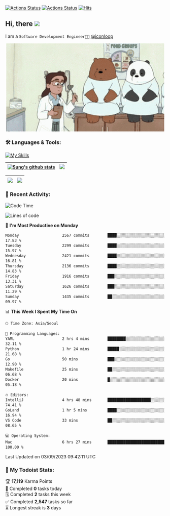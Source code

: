 
[![Actions Status](https://github.com/ddok2/ddok2/workflows/Todoist%20Readme/badge.svg)](https://github.com/ddok2/ddok2/actions)
[![Actions Status](https://github.com/ddok2/ddok2/workflows/wakatime-stats/badge.svg)](https://github.com/ddok2/ddok2/actions)
[![Hits](https://hits.seeyoufarm.com/api/count/incr/badge.svg?url=https%3A%2F%2Fgithub.com%2Fddok2&count_bg=%23FF9595&title_bg=%23555555&icon=github.svg&icon_color=%23FFFFFF&title=hits&edge_flat=false)](https://hits.seeyoufarm.com)

<!-- ![visitors](https://visitor-badge.laobi.icu/badge?page_id=ddok2.ddok2) -->
## Hi, there <img src="https://raw.githubusercontent.com/MartinHeinz/MartinHeinz/master/wave.gif" width="3%">

I am a `Software Development Engineer🧑‍💻` [@iconloop](https://github.com/iconloop)


<p align="center">
    <img align="center" alt="GIF" src="img/debugging.gif" />
</p>


### 🛠 Languages & Tools:

[![My Skills](https://skillicons.dev/icons?i=go,js,ts,py,express,react,svelte,jquery,pug,mongodb,mysql,redis,aws,docker,kubernetes)](https://skillicons.dev)


| <a href="https://github-readme-stats.vercel.app/api?username=ddok2&show_icons=true&include_all_commits=true&count_private=true&theme=buefy&hide_border=true"><img align="center" src="https://github-readme-stats.vercel.app/api?username=ddok2&show_icons=true&include_all_commits=true&count_private=true&theme=buefy&hide_border=true" alt="Sung's github stats" /></a> | <a href="https://github.com/ddok2"><img src="http://github-readme-streak-stats.herokuapp.com?user=ddok2&hide_border=true" /></a> |
| ------------- |------------- |


| <a href="https://github.com/ddok2"><img align="center" src="https://github-readme-stats.vercel.app/api/top-langs/?username=ddok2&theme=buefy&hide=html,css&hide_border=true" /></a> | <a href="https://github.com/ddok2"><img align="center" src="https://activity-graph.herokuapp.com/graph?username=ddok2&theme=github&hide_border=true" height="250" /></a> |
| ------------- |--------------------------------------------------------------------------------------------------------------------------------------------------------------------------|


<!-- <details open>
    <summary>📈 My GitHub Stats</summary>
    <p align="center">
        <a href="https://github.com/ddok2">
            <img align="center" src="https://github-readme-stats.vercel.app/api?username=ddok2&show_icons=true&include_all_commits=true&count_private=true&theme=buefy&hide_border=true" alt="Sung's github stats" />
        </a>
    </p>
</details>
<details>
    <summary>💬 Top Languages</summary>
    <p align="center"> 
        <a href="https://github.com/ddok2">
            <img align="center" src="https://github-readme-stats.vercel.app/api/top-langs/?username=ddok2&layout=compact&theme=buefy&hide=html,css&hide_border=true" />
        </a>
    </p>
</details> -->


### 🌈 Recent Activity:
<!--START_SECTION:waka-->
![Code Time](http://img.shields.io/badge/Code%20Time-2%2C272%20hrs%207%20mins-blue)

![Lines of code](https://img.shields.io/badge/From%20Hello%20World%20I%27ve%20Written-11.5%20million%20lines%20of%20code-blue)

📅 **I'm Most Productive on Monday** 

```text
Monday                   2567 commits        ████░░░░░░░░░░░░░░░░░░░░░   17.83 % 
Tuesday                  2299 commits        ████░░░░░░░░░░░░░░░░░░░░░   15.97 % 
Wednesday                2421 commits        ████░░░░░░░░░░░░░░░░░░░░░   16.81 % 
Thursday                 2136 commits        ████░░░░░░░░░░░░░░░░░░░░░   14.83 % 
Friday                   1916 commits        ███░░░░░░░░░░░░░░░░░░░░░░   13.31 % 
Saturday                 1626 commits        ███░░░░░░░░░░░░░░░░░░░░░░   11.29 % 
Sunday                   1435 commits        ██░░░░░░░░░░░░░░░░░░░░░░░   09.97 % 
```


📊 **This Week I Spent My Time On** 

```text
🕑︎ Time Zone: Asia/Seoul

💬 Programming Languages: 
YAML                     2 hrs 4 mins        ████████░░░░░░░░░░░░░░░░░   32.11 % 
Python                   1 hr 24 mins        █████░░░░░░░░░░░░░░░░░░░░   21.68 % 
Go                       50 mins             ███░░░░░░░░░░░░░░░░░░░░░░   12.90 % 
Makefile                 25 mins             ██░░░░░░░░░░░░░░░░░░░░░░░   06.68 % 
Docker                   20 mins             █░░░░░░░░░░░░░░░░░░░░░░░░   05.18 % 

🔥 Editors: 
IntelliJ                 4 hrs 48 mins       ███████████████████░░░░░░   74.41 % 
GoLand                   1 hr 5 mins         ████░░░░░░░░░░░░░░░░░░░░░   16.94 % 
VS Code                  33 mins             ██░░░░░░░░░░░░░░░░░░░░░░░   08.65 % 

💻 Operating System: 
Mac                      6 hrs 27 mins       █████████████████████████   100.00 % 
```


 Last Updated on 03/09/2023 09:42:11 UTC
<!--END_SECTION:waka-->

### 🚧 My Todoist Stats:
<!-- TODO-IST:START -->
🏆  **17,119** Karma Points           
🌸  Completed **0** tasks today           
🗓  Completed **2** tasks this week           
✅  Completed **2,547** tasks so far           
⏳  Longest streak is **3** days
<!-- TODO-IST:END -->

